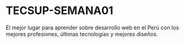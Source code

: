 # TECSUP-SEMANA01
 El mejor lugar para aprender sobre desarrollo web en el Perú con los mejores profesiones, últimas tecnologías y mejores diseños.
